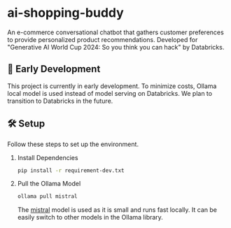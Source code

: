 # ai-shopping-buddy
An e-commerce conversational chatbot that gathers customer preferences to provide personalized product recommendations. 
Developed for "Generative AI World Cup 2024: So you think you can hack" by Databricks.

## 🚧 Early Development

This project is currently in early development. To minimize costs, 
Ollama local model is used instead of model serving on Databricks. 
We plan to transition to Databricks in the future.

## 🛠️ Setup

Follow these steps to set up the environment.

1. Install Dependencies
    ```bash
    pip install -r requirement-dev.txt
    ```

2. Pull the Ollama Model
    ```bash
    ollama pull mistral
    ```
   The [mistral](https://ollama.com/library/mistral) model is used as it is small and runs fast locally. 
   It can be easily switch to other models in the Ollama library.
